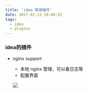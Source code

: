 ```yaml
---
title: 'idea 常用插件'
date: 2017-02-23 10:40:33
tags: 
  - idea
  - plugins
---
```


### idea的插件
+ nginx support
    + 本地 nginx 管理，可以看日志等
    + 配置界面
    
    ![](http://qfjs1yfgm.hd-bkt.clouddn.com/%E6%89%B9%E6%B3%A8%202020-08-24%20104030.png)
    
     
